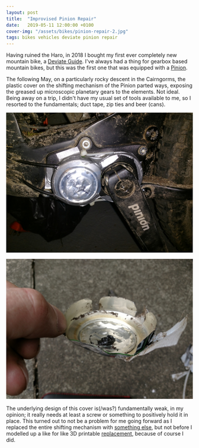 ```yaml
---
layout: post
title:  "Improvised Pinion Repair"
date:   2019-05-11 12:00:00 +0100
cover-img: "/assets/bikes/pinion-repair-2.jpg"
tags: bikes vehicles deviate pinion repair
---
```

Having ruined the Haro, in 2018 I bought my first ever completely new mountain bike, a [Deviate Guide](https://www.deviatecycles.com/guide). I've always had a thing for gearbox based mountain bikes, but this was the first one that was equipped with a [Pinion](https://pinion.eu/).

The following May, on a particularly rocky descent in the Cairngorms, the plastic cover on the shifting mechanism of the Pinion parted ways, exposing the greased up microscopic planetary gears to the elements. Not ideal. Being away on a trip, I didn't have my usual set of tools available to me, so I resorted to the fundamentals; duct tape, zip ties and beer (cans).

![Pinion Repair](/assets/bikes/pinion-repair-1.jpg)

![Pinion Repair](/assets/bikes/pinion-repair-2.jpg)

The underlying design of this cover is(/was?) fundamentally weak, in my opinion; it really needs at least a screw or something to positively hold it in place. This turned out to not be a problem for me going forward as I replaced the entire shifting mechanism with [something else](https://www.kickstarter.com/projects/1769923126/cinq-shift-r-for-pinion), but not before I modelled up a like for like 3D printable [replacement](https://www.printables.com/model/156674-cover-for-pinion-c-line-bicycle-gearbox), because of course I did.
